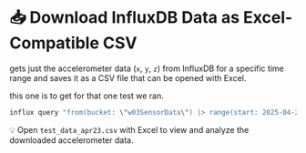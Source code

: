 
# 📥 Download InfluxDB Data as Excel-Compatible CSV

gets just the accelerometer data (`x`, `y`, `z`) from InfluxDB for a specific time range and saves it as a CSV file that can be opened with Excel.

this one is to get for that one test we ran.
```bash
influx query "from(bucket: \"w03SensorData\") |> range(start: 2025-04-23T02:00:58Z, stop: 2025-04-23T04:00:00Z) |> filter(fn: (r) => r._measurement == \"accelerometer\") |> filter(fn: (r) => r._field == \"x\" or r._field == \"y\" or r._field == \"z\") |> yield(name: \"raw\")" --raw --org "thingworx" --host http://10.107.107.180:8086 --token "oBJrTD0fITennbPQgiDCxojgE0Zn_BwCQ9-fTlY3JuqBg7sM1rayD5Ba4Lo5p6_IpHZKADAIObydKp_wE9Nf4w==" > test_data_apr23.csv
```

💡 Open `test_data_apr23.csv` with Excel to view and analyze the downloaded accelerometer data.
